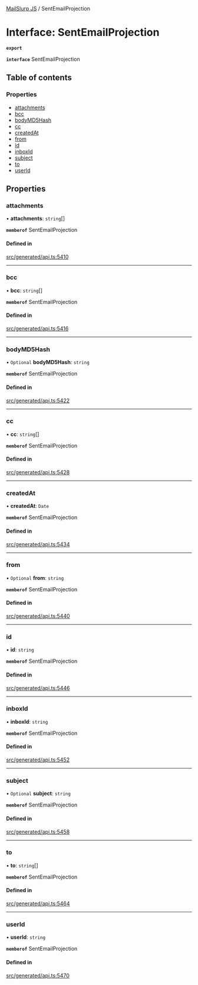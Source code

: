 [MailSlurp JS](../README.md) / SentEmailProjection

# Interface: SentEmailProjection

**`export`**

**`interface`** SentEmailProjection

## Table of contents

### Properties

- [attachments](SentEmailProjection.md#attachments)
- [bcc](SentEmailProjection.md#bcc)
- [bodyMD5Hash](SentEmailProjection.md#bodymd5hash)
- [cc](SentEmailProjection.md#cc)
- [createdAt](SentEmailProjection.md#createdat)
- [from](SentEmailProjection.md#from)
- [id](SentEmailProjection.md#id)
- [inboxId](SentEmailProjection.md#inboxid)
- [subject](SentEmailProjection.md#subject)
- [to](SentEmailProjection.md#to)
- [userId](SentEmailProjection.md#userid)

## Properties

### attachments

• **attachments**: `string`[]

**`memberof`** SentEmailProjection

#### Defined in

[src/generated/api.ts:5410](https://github.com/mailslurp/mailslurp-client/blob/f0f645f/src/generated/api.ts#L5410)

___

### bcc

• **bcc**: `string`[]

**`memberof`** SentEmailProjection

#### Defined in

[src/generated/api.ts:5416](https://github.com/mailslurp/mailslurp-client/blob/f0f645f/src/generated/api.ts#L5416)

___

### bodyMD5Hash

• `Optional` **bodyMD5Hash**: `string`

**`memberof`** SentEmailProjection

#### Defined in

[src/generated/api.ts:5422](https://github.com/mailslurp/mailslurp-client/blob/f0f645f/src/generated/api.ts#L5422)

___

### cc

• **cc**: `string`[]

**`memberof`** SentEmailProjection

#### Defined in

[src/generated/api.ts:5428](https://github.com/mailslurp/mailslurp-client/blob/f0f645f/src/generated/api.ts#L5428)

___

### createdAt

• **createdAt**: `Date`

**`memberof`** SentEmailProjection

#### Defined in

[src/generated/api.ts:5434](https://github.com/mailslurp/mailslurp-client/blob/f0f645f/src/generated/api.ts#L5434)

___

### from

• `Optional` **from**: `string`

**`memberof`** SentEmailProjection

#### Defined in

[src/generated/api.ts:5440](https://github.com/mailslurp/mailslurp-client/blob/f0f645f/src/generated/api.ts#L5440)

___

### id

• **id**: `string`

**`memberof`** SentEmailProjection

#### Defined in

[src/generated/api.ts:5446](https://github.com/mailslurp/mailslurp-client/blob/f0f645f/src/generated/api.ts#L5446)

___

### inboxId

• **inboxId**: `string`

**`memberof`** SentEmailProjection

#### Defined in

[src/generated/api.ts:5452](https://github.com/mailslurp/mailslurp-client/blob/f0f645f/src/generated/api.ts#L5452)

___

### subject

• `Optional` **subject**: `string`

**`memberof`** SentEmailProjection

#### Defined in

[src/generated/api.ts:5458](https://github.com/mailslurp/mailslurp-client/blob/f0f645f/src/generated/api.ts#L5458)

___

### to

• **to**: `string`[]

**`memberof`** SentEmailProjection

#### Defined in

[src/generated/api.ts:5464](https://github.com/mailslurp/mailslurp-client/blob/f0f645f/src/generated/api.ts#L5464)

___

### userId

• **userId**: `string`

**`memberof`** SentEmailProjection

#### Defined in

[src/generated/api.ts:5470](https://github.com/mailslurp/mailslurp-client/blob/f0f645f/src/generated/api.ts#L5470)
